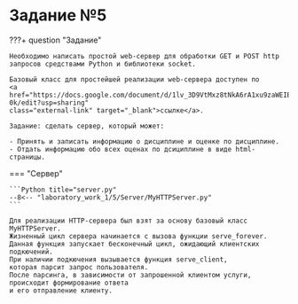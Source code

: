 # Задание №5

???+ question "Задание"

    Необходимо написать простой web-сервер для обработки GET и POST http
    запросов средствами Python и библиотеки socket.

    Базовый класс для простейшей реализации web-сервера доступен по 
    <a href="https://docs.google.com/document/d/1lv_3D9VtMxz8tNkA6rA1xu9zaWEIBGXiLWBo1cse-0k/edit?usp=sharing" 
    class="external-link" target="_blank">ссылке</a>.

    Задание: сделать сервер, который может:

    - Принять и записать информацию о дисциплине и оценке по дисциплине.
    - Отдать информацию обо всех оценах по дсициплине в виде html-страницы.

=== "Сервер"

    ```Python title="server.py"
    --8<-- "laboratory_work_1/5/Server/MyHTTPServer.py"
    ```

    Для реализации HTTP-сервера был взят за основу базовый класс MyHTTPServer. 
    Жизненный цикл сервера начинается с вызова функции serve_forever. 
    Данная функция запускает бесконечный цикл, ожидающий клиентских подкючений. 
    При наличии подкючения вызывается функция serve_client, 
    которая парсит запрос пользователя. 
    После парсинга, в зависимости от запрошенной клиентом услуги, происходит формирование ответа 
    и его отправление клиенту. 
    
    
    
